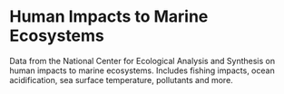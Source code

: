 # Human Impacts to Marine Ecosystems

Data from the National Center for Ecological Analysis and Synthesis on human impacts to marine ecosystems. Includes fishing impacts, ocean acidification, sea surface temperature, pollutants and more.

